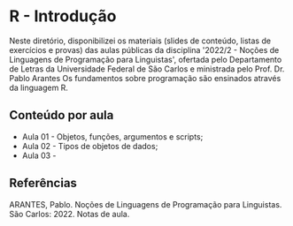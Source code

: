 # R - Introdução

Neste diretório, disponibilizei os materiais (slides de conteúdo, listas de exercícios e provas) das aulas públicas da disciplina '2022/2 - Noções de Linguagens de Programação para Linguistas', ofertada pelo Departamento de Letras da Universidade Federal de São Carlos e ministrada pelo Prof. Dr. Pablo Arantes Os fundamentos sobre programação são ensinados através da linguagem R.

## Conteúdo por aula
- Aula 01 - Objetos, funções, argumentos e scripts;
- Aula 02 - Tipos de objetos de dados;
- Aula 03 -

## Referências

ARANTES, Pablo. Noções de Linguagens de Programação para Linguistas. São Carlos: 2022. Notas de aula.
